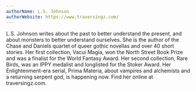 ```yaml
---
authorName: L.S. Johnson
authorWebsite: https://www.traversingz.com/
---
```

L.S. Johnson writes about the past to better understand the present, and about monsters to better understand ourselves. She is the author of the Chase and Daniels quartet of queer gothic novellas and over 40 short stories. Her first collection, Vacui Magia, won the North Street Book Prize and was a finalist for the World Fantasy Award. Her second collection, Rare Birds, was an IPPY medalist and longlisted for the Stoker Award. Her Enlightenment-era serial, Prima Materia, about vampires and alchemists and a returning serpent god, is happening now. Find her online at traversingz.com.
